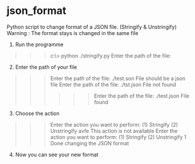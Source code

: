 # json_format
Python script to change format of a JSON file. (Stringify &amp; Unstringify)
Warning : The format stays is changed in the same file

1) Run the programme
>>> c:\\> python ./stringify.py
>>> Enter the path of the file:

2) Enter the path of your file
>>> Enter the path of the file: ./test.son
>>> File should be a json file
>>> Enter the path of the file: ./tst.json
>>> File not found
>>> >>> Enter the path of the file: ./test.json
>>> File found

3) Choose the action
>>> Enter the action you want to perform:
>>>  (1) Stringify
>>>  (2) Unstringify
>>> avfe
>>> This action is not available
>>> Enter the action you want to perform:
>>>  (1) Stringify
>>>  (2) Unstringify
>>>  1
>>>  Done changing the JSON format

4) Now you can see your new format
